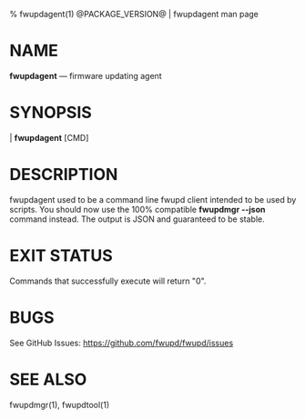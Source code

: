 % fwupdagent(1) @PACKAGE_VERSION@ | fwupdagent man page

NAME
====

**fwupdagent** — firmware updating agent

SYNOPSIS
========

| **fwupdagent** [CMD]

DESCRIPTION
===========

fwupdagent used to be a command line fwupd client intended to be used by scripts.
You should now use the 100% compatible **fwupdmgr \-\-json** command instead.
The output is JSON and guaranteed to be stable.

EXIT STATUS
===========

Commands that successfully execute will return "0".

BUGS
====

See GitHub Issues: <https://github.com/fwupd/fwupd/issues>

SEE ALSO
========

fwupdmgr(1), fwupdtool(1)
